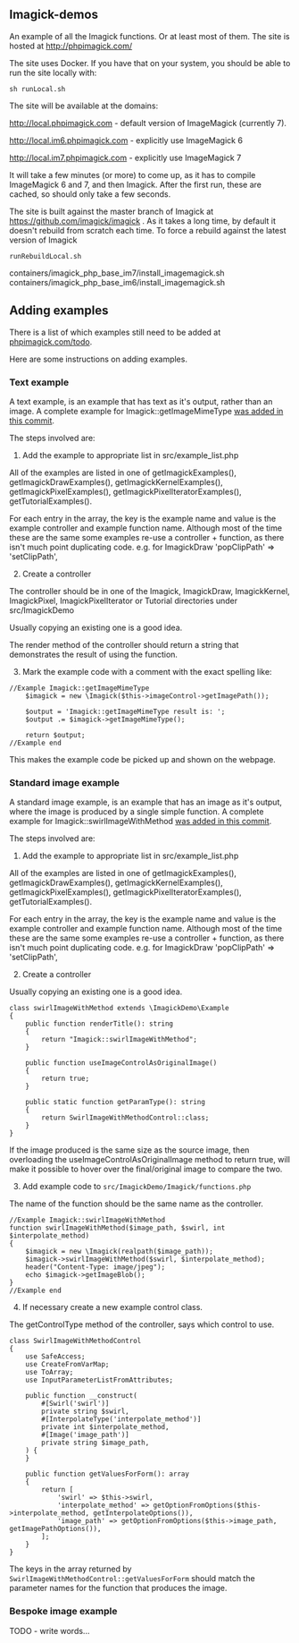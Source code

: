 
## Imagick-demos

An example of all the Imagick functions. Or at least most of them. The site is hosted at http://phpimagick.com/

The site uses Docker. If you have that on your system, you should be able to run the site locally with:

```
sh runLocal.sh
```

The site will be available at the domains:

http://local.phpimagick.com - default version of ImageMagick (currently 7).

http://local.im6.phpimagick.com - explicitly use ImageMagick 6

http://local.im7.phpimagick.com - explicitly use ImageMagick 7

It will take a few minutes (or more) to come up, as it has to compile ImageMagick 6 and 7, and then Imagick. After the first run, these are cached, so should only take a few seconds.

The site is built against the master branch of Imagick at https://github.com/imagick/imagick . As it takes a long time, by default it doesn't rebuild from scratch each time. To force a rebuild against the latest version of Imagick

```
runRebuildLocal.sh
```

containers/imagick_php_base_im7/install_imagemagick.sh
containers/imagick_php_base_im6/install_imagemagick.sh


## Adding examples

There is a list of which examples still need to be added at [phpimagick.com/todo](https://phpimagick.com/todo).

Here are some instructions on adding examples.

### Text example

A text example, is an example that has text as it's output, rather than an image. A complete example for Imagick::getImageMimeType [was added in this commit](https://github.com/Imagick/ImagickDemos/commit/9df6cef1051ab6fa90d1bf834a23d083bdf5ab79).

The steps involved are:

1. Add the example to appropriate list in src/example_list.php

All of the examples are listed in one of getImagickExamples(), getImagickDrawExamples(), getImagickKernelExamples(), getImagickPixelExamples(), getImagickPixelIteratorExamples(), getTutorialExamples().

For each entry in the array, the key is the example name and value is the example controller and example function name. Although most of the time these are the same some examples re-use a controller + function, as there isn't much point duplicating code. e.g. for ImagickDraw 'popClipPath' => 'setClipPath',

2. Create a controller

The controller should be in one of the Imagick, ImagickDraw, ImagickKernel, ImagickPixel, ImagickPixelIterator or Tutorial directories under src/ImagickDemo

Usually copying an existing one is a good idea.

The render method of the controller should return a string that demonstrates the result of using the function.

3. Mark the example code with a comment with the exact spelling like:

```
//Example Imagick::getImageMimeType
    $imagick = new \Imagick($this->imageControl->getImagePath());

    $output = 'Imagick::getImageMimeType result is: ';
    $output .= $imagick->getImageMimeType();

    return $output;
//Example end
```

This makes the example code be picked up and shown on the webpage.


### Standard image example

A standard image example, is an example that has an image as it's output, where the image is produced by a single simple function. A complete example for Imagick::swirlImageWithMethod [was added in this commit](https://github.com/Imagick/ImagickDemos/commit/e8fe53b5934560779b2b6e0c7404d50aafc39298).


The steps involved are:

1. Add the example to appropriate list in src/example_list.php

All of the examples are listed in one of getImagickExamples(), getImagickDrawExamples(), getImagickKernelExamples(), getImagickPixelExamples(), getImagickPixelIteratorExamples(), getTutorialExamples().

For each entry in the array, the key is the example name and value is the example controller and example function name. Although most of the time these are the same some examples re-use a controller + function, as there isn't much point duplicating code. e.g. for ImagickDraw 'popClipPath' => 'setClipPath',

2. Create a controller

Usually copying an existing one is a good idea.

```
class swirlImageWithMethod extends \ImagickDemo\Example
{
    public function renderTitle(): string
    {
        return "Imagick::swirlImageWithMethod";
    }

    public function useImageControlAsOriginalImage()
    {
        return true;
    }

    public static function getParamType(): string
    {
        return SwirlImageWithMethodControl::class;
    }
}
```

If the image produced is the same size as the source image, then overloading the useImageControlAsOriginalImage method to return true, will make it possible to hover over the final/original image to compare the two.

3. Add example code to `src/ImagickDemo/Imagick/functions.php`

The name of the function should be the same name as the controller.

```
//Example Imagick::swirlImageWithMethod
function swirlImageWithMethod($image_path, $swirl, int $interpolate_method)
{
    $imagick = new \Imagick(realpath($image_path));
    $imagick->swirlImageWithMethod($swirl, $interpolate_method);
    header("Content-Type: image/jpeg");
    echo $imagick->getImageBlob();
}
//Example end
```

4. If necessary create a new example control class.

The getControlType method of the controller, says which control to use.

```
class SwirlImageWithMethodControl
{
    use SafeAccess;
    use CreateFromVarMap;
    use ToArray;
    use InputParameterListFromAttributes;

    public function __construct(
        #[Swirl('swirl')]
        private string $swirl,
        #[InterpolateType('interpolate_method')]
        private int $interpolate_method,
        #[Image('image_path')]
        private string $image_path,
    ) {
    }

    public function getValuesForForm(): array
    {
        return [
            'swirl' => $this->swirl,
            'interpolate_method' => getOptionFromOptions($this->interpolate_method, getInterpolateOptions()),
            'image_path' => getOptionFromOptions($this->image_path, getImagePathOptions()),
        ];
    }
}
```

The keys in the array returned by `SwirlImageWithMethodControl::getValuesForForm` should match the parameter names for the function that produces the image.


### Bespoke image example

TODO - write words...